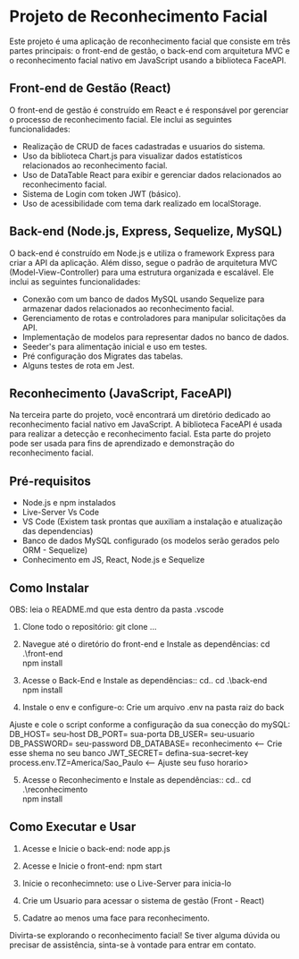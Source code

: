 # Projeto de Reconhecimento Facial

Este projeto é uma aplicação de reconhecimento facial que consiste em três partes principais: o front-end de gestão, o back-end com arquitetura MVC e o reconhecimento facial nativo em JavaScript usando a biblioteca FaceAPI.

## Front-end de Gestão (React)

O front-end de gestão é construído em React e é responsável por gerenciar o processo de reconhecimento facial. Ele inclui as seguintes funcionalidades:

- Realização de CRUD de faces cadastradas e usuarios do sistema.
- Uso da biblioteca Chart.js para visualizar dados estatísticos relacionados ao reconhecimento facial.
- Uso de DataTable React para exibir e gerenciar dados relacionados ao reconhecimento facial.
- Sistema de Login com token JWT (básico).
- Uso de acessibilidade com tema dark realizado em localStorage.

## Back-end (Node.js, Express, Sequelize, MySQL)

O back-end é construído em Node.js e utiliza o framework Express para criar a API da aplicação. Além disso, segue o padrão de arquitetura MVC (Model-View-Controller) para uma estrutura organizada e escalável. Ele inclui as seguintes funcionalidades:

- Conexão com um banco de dados MySQL usando Sequelize para armazenar dados relacionados ao reconhecimento facial.
- Gerenciamento de rotas e controladores para manipular solicitações da API.
- Implementação de modelos para representar dados no banco de dados.
- Seeder's para alimentação inicial e uso em testes.
- Pré configuração dos Migrates das tabelas.
- Alguns testes de rota em Jest. 

## Reconhecimento (JavaScript, FaceAPI)

Na terceira parte do projeto, você encontrará um diretório dedicado ao reconhecimento facial nativo em JavaScript. A biblioteca FaceAPI é usada para realizar a detecção e reconhecimento facial. Esta parte do projeto pode ser usada para fins de aprendizado e demonstração do reconhecimento facial.

## Pré-requisitos

- Node.js e npm instalados
- Live-Server Vs Code
- VS Code (Existem task prontas que auxiliam a instalação e atualização das dependencias)
- Banco de dados MySQL configurado (os modelos serão gerados pelo ORM - Sequelize)
- Conhecimento em JS, React, Node.js e Sequelize

## Como Instalar

OBS: leia o README.md que esta dentro da pasta .vscode

1. Clone todo o repositório:
git clone ...

2. Navegue até o diretório do front-end e Instale as dependências:
cd .\front-end\
npm install

3. Acesse o Back-End e Instale as dependências::
cd..
cd .\back-end\
npm install

4. Instale o env e configure-o:
Crie um arquivo .env na pasta raiz do back

Ajuste e cole o script conforme a configuração da sua conecção do mySQL:
DB_HOST= seu-host
DB_PORT= sua-porta
DB_USER= seu-usuario
DB_PASSWORD= seu-password
DB_DATABASE= reconhecimento  <-- Crie esse shema no seu banco
JWT_SECRET= defina-sua-secret-key
process.env.TZ=America/Sao_Paulo <-- Ajuste seu fuso horario>

5. Acesse o Reconhecimento e Instale as dependências::
cd..
cd .\reconhecimento\
npm install

## Como Executar e Usar

1. Acesse e Inicie o back-end:
node app.js

2. Acesse e Inicie o front-end:
npm start

3. Inicie o reconhecimneto:
use o Live-Server para inicia-lo

4. Crie um Usuario para acessar o sistema de gestão (Front - React)

5. Cadatre ao menos uma face para reconhecimento.

Divirta-se explorando o reconhecimento facial! Se tiver alguma dúvida ou precisar de assistência, sinta-se à vontade para entrar em contato.